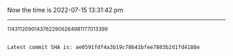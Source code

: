 Now the time is 2022-07-15 13:31:42 pm

---

<small>11431120901437622906264981177013399</small>

```txt

Latest commit SHA is: ae0591fdf4a3b19c78641bfee7803b2d1fd4188e
```
